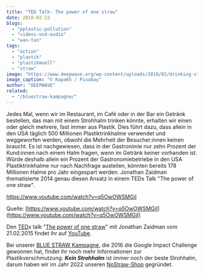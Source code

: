 ```yaml
---
title: "TED Talk: The power of one straw"
date: 2018-02-22
blogs: 
  - "pplastic-pollution"
  - "videos-und-audio"
  - "was-tun"
tags: 
  - "action"
  - "plastik"
  - "plastikmuell"
  - "straw"
image: "https://www.deepwave.org/wp-content/uploads/2018/02/drinking-straw-229470_1920.jpg"
image_caption: "© Kapa65 / Pixabay"
author: "DEEPWAVE"
related: 
  - "/bluestraw-kampagne/"
---
```


Jedes Mal, wenn wir im Restaurant, im Café oder in der Bar ein Getränk bestellen, das man mit einem Strohhalm trinken könnte, erhalten wir einen oder gleich mehrere, fast immer aus Plastik. Dies führt dazu, dass allein in den USA täglich 500 Millionen Plastiktrinkhalme verwendet und weggeworfen werden, obwohl die Mehrheit der Besucher:innen keinen braucht. Es ist nachgewiesen, dass in der Gastronimie nur zehn Prozent der Kund:innen nach einem Halm fragen, wenn im Getränk keiner vorhanden ist. Würde deshalb allein ein Prozent der Gastronomiebetriebe in den USA Plastiktrinkhalme nur nach Nachfrage austeilen, könnten bereits 178 Millionen Halme pro Jahr eingespart werden. Jonathan Zaidman thematisierte 2014 genau diesen Ansatz in einem TEDx Talk "The power of one straw".

https://www.youtube.com/watch?v=q5OwOWSMGiI

Quelle: [https://www.youtube.com/watch?v=q5OwOWSMGiI](https://www.youtube.com/watch?v=q5OwOWSMGiI)

Den [TED](https://www.ted.com/)x talk "[The power of one straw](https://www.youtube.com/watch?v=q5OwOWSMGiI)" mit Jonathan Zaidman vom 21.02.2015 findet ihr auf [YouTube](https://www.youtube.com/).

Bei unserer [BLUE STRAW Kampagne](https://www.deepwave.org/bluestraw-kampagne/), die 2016 die Google Impact Challenge gewonnen hat, findet ihr noch mehr Informationen zur Plastikverschmutzung. **_Kein Strohhalm_** ist immer noch der beste Strohhalm, darum haben wir im Jahr 2022 unseren [NoStraw-Shop](https://deepwave.shop/) gegründet.
